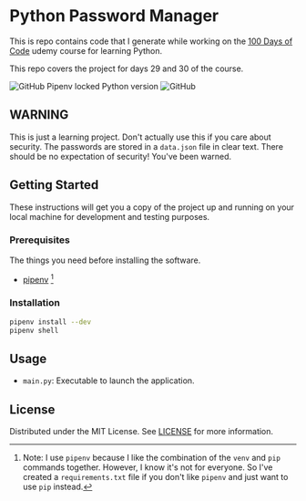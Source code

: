 # Python Password Manager

This is repo contains code that I generate while working on the [100 Days of Code](https://www.udemy.com/course/100-days-of-code/) udemy course for learning Python.

This repo covers the project for days 29 and 30 of the course.

![GitHub Pipenv locked Python version](https://img.shields.io/github/pipenv/locked/python-version/darkstar-holdings-edu/python_password_manager)
![GitHub](https://img.shields.io/github/license/darkstar-holdings-edu/python_password_manager)

## WARNING

This is just a learning project. Don't actually use this if you care about security. The passwords are stored in a `data.json` file in clear text. There should be no expectation of security! You've been warned.

## Getting Started

These instructions will get you a copy of the project up and running on your local machine for development and testing purposes.

### Prerequisites

The things you need before installing the software.

- [pipenv](https://pipenv.pypa.io/en/latest/index.html) [^1]

[^1]: Note: I use `pipenv` because I like the combination of the `venv` and `pip` commands together. However, I know it's not for everyone. So I've created a `requirements.txt` file if you don't like `pipenv` and just want to use `pip` instead.

### Installation

```sh
pipenv install --dev
pipenv shell
```

## Usage

- `main.py`: Executable to launch the application.

## License

Distributed under the MIT License. See [LICENSE](https://github.com/darkstar-holdings-edu/python_password_manager/blob/master/LICENSE) for more information.
